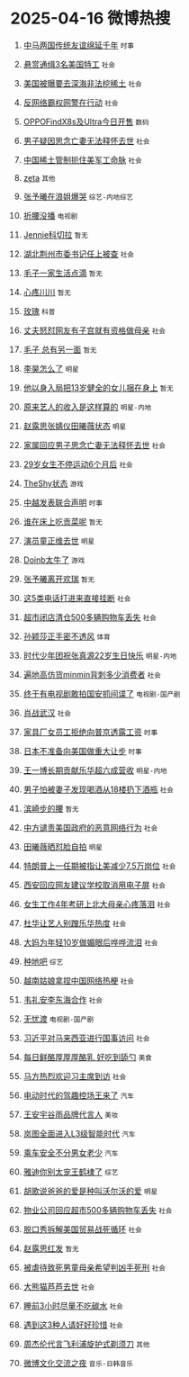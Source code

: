 # 2025-04-16 微博热搜 
1. [中马两国传统友谊绵延千年](https://m.weibo.cn/search?containerid=100103type%3D1%26t%3D10%26q%3D%23%E4%B8%AD%E9%A9%AC%E4%B8%A4%E5%9B%BD%E4%BC%A0%E7%BB%9F%E5%8F%8B%E8%B0%8A%E7%BB%B5%E5%BB%B6%E5%8D%83%E5%B9%B4%23&stream_entry_id=51&isnewpage=1&extparam=seat%3D1%26cate%3D10103%26pos%3D0%26q%3D%2523%25E4%25B8%25AD%25E9%25A9%25AC%25E4%25B8%25A4%25E5%259B%25BD%25E4%25BC%25A0%25E7%25BB%259F%25E5%258F%258B%25E8%25B0%258A%25E7%25BB%25B5%25E5%25BB%25B6%25E5%258D%2583%25E5%25B9%25B4%2523%26dgr%3D0%26filter_type%3Drealtimehot%26stream_entry_id%3D51%26c_type%3D51%26display_time%3D1744737657%26pre_seqid%3D17447376577660416315477) `时事` 

2. [悬赏通缉3名美国特工](https://m.weibo.cn/search?containerid=100103type%3D1%26t%3D10%26q%3D%23%E6%82%AC%E8%B5%8F%E9%80%9A%E7%BC%893%E5%90%8D%E7%BE%8E%E5%9B%BD%E7%89%B9%E5%B7%A5%23&stream_entry_id=31&isnewpage=1&extparam=seat%3D1%26cate%3D5001%26lcate%3D5001%26band_rank%3D1%26flag%3D0%26pos%3D0%26stream_entry_id%3D31%26q%3D%2523%25E6%2582%25AC%25E8%25B5%258F%25E9%2580%259A%25E7%25BC%25893%25E5%2590%258D%25E7%25BE%258E%25E5%259B%25BD%25E7%2589%25B9%25E5%25B7%25A5%2523%26dgr%3D0%26filter_type%3Drealtimehot%26realpos%3D1%26c_type%3D31%26display_time%3D1744737657%26pre_seqid%3D17447376577660416315477) `社会` 

3. [美国被曝要去深海非法挖稀土](https://m.weibo.cn/search?containerid=100103type%3D1%26t%3D10%26q%3D%23%E7%BE%8E%E5%9B%BD%E8%A2%AB%E6%9B%9D%E8%A6%81%E5%8E%BB%E6%B7%B1%E6%B5%B7%E9%9D%9E%E6%B3%95%E6%8C%96%E7%A8%80%E5%9C%9F%23&stream_entry_id=31&isnewpage=1&extparam=seat%3D1%26cate%3D5001%26lcate%3D5001%26band_rank%3D2%26flag%3D1%26pos%3D1%26stream_entry_id%3D31%26q%3D%2523%25E7%25BE%258E%25E5%259B%25BD%25E8%25A2%25AB%25E6%259B%259D%25E8%25A6%2581%25E5%258E%25BB%25E6%25B7%25B1%25E6%25B5%25B7%25E9%259D%259E%25E6%25B3%2595%25E6%258C%2596%25E7%25A8%2580%25E5%259C%259F%2523%26dgr%3D0%26filter_type%3Drealtimehot%26realpos%3D2%26c_type%3D31%26display_time%3D1744737657%26pre_seqid%3D17447376577660416315477) `社会` 

4. [反网络霸权网警在行动](https://m.weibo.cn/search?containerid=100103type%3D1%26t%3D10%26q%3D%23%E5%8F%8D%E7%BD%91%E7%BB%9C%E9%9C%B8%E6%9D%83%E7%BD%91%E8%AD%A6%E5%9C%A8%E8%A1%8C%E5%8A%A8%23&stream_entry_id=31&isnewpage=1&extparam=seat%3D1%26cate%3D5001%26lcate%3D5001%26band_rank%3D3%26flag%3D0%26pos%3D2%26stream_entry_id%3D31%26q%3D%2523%25E5%258F%258D%25E7%25BD%2591%25E7%25BB%259C%25E9%259C%25B8%25E6%259D%2583%25E7%25BD%2591%25E8%25AD%25A6%25E5%259C%25A8%25E8%25A1%258C%25E5%258A%25A8%2523%26dgr%3D0%26filter_type%3Drealtimehot%26realpos%3D3%26c_type%3D31%26display_time%3D1744737657%26pre_seqid%3D17447376577660416315477) `社会` 

5. [OPPOFindX8s及Ultra今日开售](https://m.weibo.cn/search?containerid=100103type%3D1%26t%3D10%26q%3D%23OPPOFindX8s%E5%8F%8AUltra%E4%BB%8A%E6%97%A5%E5%BC%80%E5%94%AE%23&stream_entry_id=31&isnewpage=1&extparam=seat%3D1%26cate%3D5001%26q%3D%2523OPPOFindX8s%25E5%258F%258AUltra%25E4%25BB%258A%25E6%2597%25A5%25E5%25BC%2580%25E5%2594%25AE%2523%26lcate%3D5001%26band_rank%3D4%26topic_ad%3D1%26pos%3D3%26stream_entry_id%3D31%26is_ad_pos%3D1%26dgr%3D0%26filter_type%3Drealtimehot%26adid%3D282843%26c_type%3D31%26display_time%3D1744737657%26pre_seqid%3D17447376577660416315477) `数码` 

6. [男子疑因思念亡妻无法释怀去世](https://m.weibo.cn/search?containerid=100103type%3D1%26t%3D10%26q%3D%23%E7%94%B7%E5%AD%90%E7%96%91%E5%9B%A0%E6%80%9D%E5%BF%B5%E4%BA%A1%E5%A6%BB%E6%97%A0%E6%B3%95%E9%87%8A%E6%80%80%E5%8E%BB%E4%B8%96%23&stream_entry_id=31&isnewpage=1&extparam=seat%3D1%26cate%3D5001%26lcate%3D5001%26band_rank%3D4%26flag%3D0%26pos%3D4%26stream_entry_id%3D31%26q%3D%2523%25E7%2594%25B7%25E5%25AD%2590%25E7%2596%2591%25E5%259B%25A0%25E6%2580%259D%25E5%25BF%25B5%25E4%25BA%25A1%25E5%25A6%25BB%25E6%2597%25A0%25E6%25B3%2595%25E9%2587%258A%25E6%2580%2580%25E5%258E%25BB%25E4%25B8%2596%2523%26dgr%3D0%26filter_type%3Drealtimehot%26realpos%3D4%26c_type%3D31%26display_time%3D1744737657%26pre_seqid%3D17447376577660416315477) `社会` 

7. [中国稀土管制扼住美军工命脉](https://m.weibo.cn/search?containerid=100103type%3D1%26t%3D10%26q%3D%23%E4%B8%AD%E5%9B%BD%E7%A8%80%E5%9C%9F%E7%AE%A1%E5%88%B6%E6%89%BC%E4%BD%8F%E7%BE%8E%E5%86%9B%E5%B7%A5%E5%91%BD%E8%84%89%23&stream_entry_id=31&isnewpage=1&extparam=seat%3D1%26cate%3D5001%26lcate%3D5001%26band_rank%3D5%26flag%3D1%26pos%3D5%26stream_entry_id%3D31%26q%3D%2523%25E4%25B8%25AD%25E5%259B%25BD%25E7%25A8%2580%25E5%259C%259F%25E7%25AE%25A1%25E5%2588%25B6%25E6%2589%25BC%25E4%25BD%258F%25E7%25BE%258E%25E5%2586%259B%25E5%25B7%25A5%25E5%2591%25BD%25E8%2584%2589%2523%26dgr%3D0%26filter_type%3Drealtimehot%26realpos%3D5%26c_type%3D31%26display_time%3D1744737657%26pre_seqid%3D17447376577660416315477) `社会` 

8. [zeta](https://m.weibo.cn/search?containerid=100103type%3D1%26t%3D10%26q%3Dzeta&stream_entry_id=31&isnewpage=1&extparam=seat%3D1%26cate%3D5001%26lcate%3D5001%26band_rank%3D6%26flag%3D1%26pos%3D6%26stream_entry_id%3D31%26q%3Dzeta%26dgr%3D0%26filter_type%3Drealtimehot%26realpos%3D6%26c_type%3D31%26display_time%3D1744737657%26pre_seqid%3D17447376577660416315477) `其他` 

9. [张予曦在浪姐爆哭](https://m.weibo.cn/search?containerid=100103type%3D1%26t%3D10%26q%3D%23%E5%BC%A0%E4%BA%88%E6%9B%A6%E5%9C%A8%E6%B5%AA%E5%A7%90%E7%88%86%E5%93%AD%23&stream_entry_id=31&isnewpage=1&extparam=seat%3D1%26cate%3D5001%26lcate%3D5001%26band_rank%3D7%26flag%3D0%26pos%3D7%26stream_entry_id%3D31%26q%3D%2523%25E5%25BC%25A0%25E4%25BA%2588%25E6%259B%25A6%25E5%259C%25A8%25E6%25B5%25AA%25E5%25A7%2590%25E7%2588%2586%25E5%2593%25AD%2523%26dgr%3D0%26filter_type%3Drealtimehot%26realpos%3D7%26c_type%3D31%26display_time%3D1744737657%26pre_seqid%3D17447376577660416315477) `综艺-内地综艺` 

10. [折腰没播](https://m.weibo.cn/search?containerid=100103type%3D1%26t%3D10%26q%3D%23%E6%8A%98%E8%85%B0%E6%B2%A1%E6%92%AD%23&stream_entry_id=31&isnewpage=1&extparam=seat%3D1%26cate%3D5001%26lcate%3D5001%26band_rank%3D8%26flag%3D0%26pos%3D8%26stream_entry_id%3D31%26q%3D%2523%25E6%258A%2598%25E8%2585%25B0%25E6%25B2%25A1%25E6%2592%25AD%2523%26dgr%3D0%26filter_type%3Drealtimehot%26realpos%3D8%26c_type%3D31%26display_time%3D1744737657%26pre_seqid%3D17447376577660416315477) `电视剧` 

11. [Jennie科切拉](https://m.weibo.cn/search?containerid=100103type%3D1%26t%3D10%26q%3DJennie%E7%A7%91%E5%88%87%E6%8B%89&stream_entry_id=31&isnewpage=1&extparam=seat%3D1%26cate%3D5001%26lcate%3D5001%26band_rank%3D9%26flag%3D0%26pos%3D9%26stream_entry_id%3D31%26q%3DJennie%25E7%25A7%2591%25E5%2588%2587%25E6%258B%2589%26dgr%3D0%26filter_type%3Drealtimehot%26realpos%3D9%26c_type%3D31%26display_time%3D1744737657%26pre_seqid%3D17447376577660416315477) `暂无` 

12. [湖北荆州市委书记任上被查](https://m.weibo.cn/search?containerid=100103type%3D1%26t%3D10%26q%3D%23%E6%B9%96%E5%8C%97%E8%8D%86%E5%B7%9E%E5%B8%82%E5%A7%94%E4%B9%A6%E8%AE%B0%E4%BB%BB%E4%B8%8A%E8%A2%AB%E6%9F%A5%23&stream_entry_id=31&isnewpage=1&extparam=seat%3D1%26cate%3D5001%26lcate%3D5001%26band_rank%3D10%26flag%3D1%26pos%3D10%26stream_entry_id%3D31%26q%3D%2523%25E6%25B9%2596%25E5%258C%2597%25E8%258D%2586%25E5%25B7%259E%25E5%25B8%2582%25E5%25A7%2594%25E4%25B9%25A6%25E8%25AE%25B0%25E4%25BB%25BB%25E4%25B8%258A%25E8%25A2%25AB%25E6%259F%25A5%2523%26dgr%3D0%26filter_type%3Drealtimehot%26realpos%3D10%26c_type%3D31%26display_time%3D1744737657%26pre_seqid%3D17447376577660416315477) `社会` 

13. [毛子一家生活点滴](https://m.weibo.cn/search?containerid=100103type%3D1%26t%3D10%26q%3D%23%E6%AF%9B%E5%AD%90%E4%B8%80%E5%AE%B6%E7%94%9F%E6%B4%BB%E7%82%B9%E6%BB%B4%23&stream_entry_id=31&isnewpage=1&extparam=seat%3D1%26cate%3D5001%26lcate%3D5001%26band_rank%3D11%26flag%3D2%26pos%3D11%26stream_entry_id%3D31%26q%3D%2523%25E6%25AF%259B%25E5%25AD%2590%25E4%25B8%2580%25E5%25AE%25B6%25E7%2594%259F%25E6%25B4%25BB%25E7%2582%25B9%25E6%25BB%25B4%2523%26dgr%3D0%26filter_type%3Drealtimehot%26realpos%3D11%26c_type%3D31%26display_time%3D1744737657%26pre_seqid%3D17447376577660416315477) `暂无` 

14. [心疼川川](https://m.weibo.cn/search?containerid=100103type%3D1%26t%3D10%26q%3D%E5%BF%83%E7%96%BC%E5%B7%9D%E5%B7%9D&stream_entry_id=31&isnewpage=1&extparam=seat%3D1%26cate%3D5001%26lcate%3D5001%26band_rank%3D12%26flag%3D2%26pos%3D12%26stream_entry_id%3D31%26q%3D%25E5%25BF%2583%25E7%2596%25BC%25E5%25B7%259D%25E5%25B7%259D%26dgr%3D0%26filter_type%3Drealtimehot%26realpos%3D12%26c_type%3D31%26display_time%3D1744737657%26pre_seqid%3D17447376577660416315477) `暂无` 

15. [玫瑰](https://m.weibo.cn/search?containerid=100103type%3D1%26t%3D10%26q%3D%E7%8E%AB%E7%91%B0&stream_entry_id=31&isnewpage=1&extparam=seat%3D1%26cate%3D5001%26lcate%3D5001%26band_rank%3D13%26flag%3D1%26pos%3D13%26stream_entry_id%3D31%26q%3D%25E7%258E%25AB%25E7%2591%25B0%26dgr%3D0%26filter_type%3Drealtimehot%26realpos%3D13%26c_type%3D31%26display_time%3D1744737657%26pre_seqid%3D17447376577660416315477) `科普` 

16. [丈夫怒怼网友有子宫就有资格做母亲](https://m.weibo.cn/search?containerid=100103type%3D1%26t%3D10%26q%3D%23%E4%B8%88%E5%A4%AB%E6%80%92%E6%80%BC%E7%BD%91%E5%8F%8B%E6%9C%89%E5%AD%90%E5%AE%AB%E5%B0%B1%E6%9C%89%E8%B5%84%E6%A0%BC%E5%81%9A%E6%AF%8D%E4%BA%B2%23&stream_entry_id=31&isnewpage=1&extparam=seat%3D1%26cate%3D5001%26lcate%3D5001%26band_rank%3D14%26flag%3D1%26pos%3D14%26stream_entry_id%3D31%26q%3D%2523%25E4%25B8%2588%25E5%25A4%25AB%25E6%2580%2592%25E6%2580%25BC%25E7%25BD%2591%25E5%258F%258B%25E6%259C%2589%25E5%25AD%2590%25E5%25AE%25AB%25E5%25B0%25B1%25E6%259C%2589%25E8%25B5%2584%25E6%25A0%25BC%25E5%2581%259A%25E6%25AF%258D%25E4%25BA%25B2%2523%26dgr%3D0%26filter_type%3Drealtimehot%26realpos%3D14%26c_type%3D31%26display_time%3D1744737657%26pre_seqid%3D17447376577660416315477) `社会` 

17. [毛子 总有另一面](https://m.weibo.cn/search?containerid=100103type%3D1%26t%3D10%26q%3D%E6%AF%9B%E5%AD%90+%E6%80%BB%E6%9C%89%E5%8F%A6%E4%B8%80%E9%9D%A2&stream_entry_id=31&isnewpage=1&extparam=seat%3D1%26cate%3D5001%26lcate%3D5001%26band_rank%3D15%26flag%3D2%26pos%3D15%26stream_entry_id%3D31%26q%3D%25E6%25AF%259B%25E5%25AD%2590%2520%25E6%2580%25BB%25E6%259C%2589%25E5%258F%25A6%25E4%25B8%2580%25E9%259D%25A2%26dgr%3D0%26filter_type%3Drealtimehot%26realpos%3D15%26c_type%3D31%26display_time%3D1744737657%26pre_seqid%3D17447376577660416315477) `暂无` 

18. [李昊怎么了](https://m.weibo.cn/search?containerid=100103type%3D1%26t%3D10%26q%3D%23%E6%9D%8E%E6%98%8A%E6%80%8E%E4%B9%88%E4%BA%86%23&stream_entry_id=31&isnewpage=1&extparam=seat%3D1%26cate%3D5001%26lcate%3D5001%26band_rank%3D16%26flag%3D2%26pos%3D16%26stream_entry_id%3D31%26q%3D%2523%25E6%259D%258E%25E6%2598%258A%25E6%2580%258E%25E4%25B9%2588%25E4%25BA%2586%2523%26dgr%3D0%26filter_type%3Drealtimehot%26realpos%3D16%26c_type%3D31%26display_time%3D1744737657%26pre_seqid%3D17447376577660416315477) `明星` 

19. [他以身入局把13岁健全的女儿捆在身上](https://m.weibo.cn/search?containerid=100103type%3D1%26t%3D10%26q%3D%E4%BB%96%E4%BB%A5%E8%BA%AB%E5%85%A5%E5%B1%80%E6%8A%8A13%E5%B2%81%E5%81%A5%E5%85%A8%E7%9A%84%E5%A5%B3%E5%84%BF%E6%8D%86%E5%9C%A8%E8%BA%AB%E4%B8%8A&stream_entry_id=31&isnewpage=1&extparam=seat%3D1%26cate%3D5001%26lcate%3D5001%26band_rank%3D17%26flag%3D2%26pos%3D17%26stream_entry_id%3D31%26q%3D%25E4%25BB%2596%25E4%25BB%25A5%25E8%25BA%25AB%25E5%2585%25A5%25E5%25B1%2580%25E6%258A%258A13%25E5%25B2%2581%25E5%2581%25A5%25E5%2585%25A8%25E7%259A%2584%25E5%25A5%25B3%25E5%2584%25BF%25E6%258D%2586%25E5%259C%25A8%25E8%25BA%25AB%25E4%25B8%258A%26dgr%3D0%26filter_type%3Drealtimehot%26realpos%3D17%26c_type%3D31%26display_time%3D1744737657%26pre_seqid%3D17447376577660416315477) `暂无` 

20. [原来艺人的收入是这样算的](https://m.weibo.cn/search?containerid=100103type%3D1%26t%3D10%26q%3D%23%E5%8E%9F%E6%9D%A5%E8%89%BA%E4%BA%BA%E7%9A%84%E6%94%B6%E5%85%A5%E6%98%AF%E8%BF%99%E6%A0%B7%E7%AE%97%E7%9A%84%23&stream_entry_id=31&isnewpage=1&extparam=seat%3D1%26cate%3D5001%26lcate%3D5001%26band_rank%3D18%26flag%3D2%26pos%3D18%26stream_entry_id%3D31%26q%3D%2523%25E5%258E%259F%25E6%259D%25A5%25E8%2589%25BA%25E4%25BA%25BA%25E7%259A%2584%25E6%2594%25B6%25E5%2585%25A5%25E6%2598%25AF%25E8%25BF%2599%25E6%25A0%25B7%25E7%25AE%2597%25E7%259A%2584%2523%26dgr%3D0%26filter_type%3Drealtimehot%26realpos%3D18%26c_type%3D31%26display_time%3D1744737657%26pre_seqid%3D17447376577660416315477) `明星-内地` 

21. [赵露思张婧仪田曦薇状态](https://m.weibo.cn/search?containerid=100103type%3D1%26t%3D10%26q%3D%23%E8%B5%B5%E9%9C%B2%E6%80%9D%E5%BC%A0%E5%A9%A7%E4%BB%AA%E7%94%B0%E6%9B%A6%E8%96%87%E7%8A%B6%E6%80%81%23&stream_entry_id=31&isnewpage=1&extparam=seat%3D1%26cate%3D5001%26lcate%3D5001%26band_rank%3D19%26flag%3D2%26pos%3D19%26stream_entry_id%3D31%26q%3D%2523%25E8%25B5%25B5%25E9%259C%25B2%25E6%2580%259D%25E5%25BC%25A0%25E5%25A9%25A7%25E4%25BB%25AA%25E7%2594%25B0%25E6%259B%25A6%25E8%2596%2587%25E7%258A%25B6%25E6%2580%2581%2523%26dgr%3D0%26filter_type%3Drealtimehot%26realpos%3D19%26c_type%3D31%26display_time%3D1744737657%26pre_seqid%3D17447376577660416315477) `明星` 

22. [家属回应男子思念亡妻无法释怀去世](https://m.weibo.cn/search?containerid=100103type%3D1%26t%3D10%26q%3D%23%E5%AE%B6%E5%B1%9E%E5%9B%9E%E5%BA%94%E7%94%B7%E5%AD%90%E6%80%9D%E5%BF%B5%E4%BA%A1%E5%A6%BB%E6%97%A0%E6%B3%95%E9%87%8A%E6%80%80%E5%8E%BB%E4%B8%96%23&stream_entry_id=31&isnewpage=1&extparam=seat%3D1%26cate%3D5001%26lcate%3D5001%26band_rank%3D20%26flag%3D0%26pos%3D20%26stream_entry_id%3D31%26q%3D%2523%25E5%25AE%25B6%25E5%25B1%259E%25E5%259B%259E%25E5%25BA%2594%25E7%2594%25B7%25E5%25AD%2590%25E6%2580%259D%25E5%25BF%25B5%25E4%25BA%25A1%25E5%25A6%25BB%25E6%2597%25A0%25E6%25B3%2595%25E9%2587%258A%25E6%2580%2580%25E5%258E%25BB%25E4%25B8%2596%2523%26dgr%3D0%26filter_type%3Drealtimehot%26realpos%3D20%26c_type%3D31%26display_time%3D1744737657%26pre_seqid%3D17447376577660416315477) `社会` 

23. [29岁女生不停运动6个月后](https://m.weibo.cn/search?containerid=100103type%3D1%26t%3D10%26q%3D%2329%E5%B2%81%E5%A5%B3%E7%94%9F%E4%B8%8D%E5%81%9C%E8%BF%90%E5%8A%A86%E4%B8%AA%E6%9C%88%E5%90%8E%23&stream_entry_id=31&isnewpage=1&extparam=seat%3D1%26cate%3D5001%26lcate%3D5001%26band_rank%3D21%26flag%3D0%26pos%3D21%26stream_entry_id%3D31%26q%3D%252329%25E5%25B2%2581%25E5%25A5%25B3%25E7%2594%259F%25E4%25B8%258D%25E5%2581%259C%25E8%25BF%2590%25E5%258A%25A86%25E4%25B8%25AA%25E6%259C%2588%25E5%2590%258E%2523%26dgr%3D0%26filter_type%3Drealtimehot%26realpos%3D21%26c_type%3D31%26display_time%3D1744737657%26pre_seqid%3D17447376577660416315477) `社会` 

24. [TheShy状态](https://m.weibo.cn/search?containerid=100103type%3D1%26t%3D10%26q%3DTheShy%E7%8A%B6%E6%80%81&stream_entry_id=31&isnewpage=1&extparam=seat%3D1%26cate%3D5001%26lcate%3D5001%26band_rank%3D22%26flag%3D0%26pos%3D22%26stream_entry_id%3D31%26q%3DTheShy%25E7%258A%25B6%25E6%2580%2581%26dgr%3D0%26filter_type%3Drealtimehot%26realpos%3D22%26c_type%3D31%26display_time%3D1744737657%26pre_seqid%3D17447376577660416315477) `游戏` 

25. [中越发表联合声明](https://m.weibo.cn/search?containerid=100103type%3D1%26t%3D10%26q%3D%23%E4%B8%AD%E8%B6%8A%E5%8F%91%E8%A1%A8%E8%81%94%E5%90%88%E5%A3%B0%E6%98%8E%23&stream_entry_id=31&isnewpage=1&extparam=seat%3D1%26cate%3D5001%26lcate%3D5001%26band_rank%3D23%26flag%3D0%26pos%3D23%26stream_entry_id%3D31%26q%3D%2523%25E4%25B8%25AD%25E8%25B6%258A%25E5%258F%2591%25E8%25A1%25A8%25E8%2581%2594%25E5%2590%2588%25E5%25A3%25B0%25E6%2598%258E%2523%26dgr%3D0%26filter_type%3Drealtimehot%26realpos%3D23%26c_type%3D31%26display_time%3D1744737657%26pre_seqid%3D17447376577660416315477) `时事` 

26. [谁在床上吃贡菜呢](https://m.weibo.cn/search?containerid=100103type%3D1%26t%3D10%26q%3D%E8%B0%81%E5%9C%A8%E5%BA%8A%E4%B8%8A%E5%90%83%E8%B4%A1%E8%8F%9C%E5%91%A2&stream_entry_id=31&isnewpage=1&extparam=seat%3D1%26cate%3D5001%26lcate%3D5001%26band_rank%3D24%26flag%3D0%26pos%3D24%26stream_entry_id%3D31%26q%3D%25E8%25B0%2581%25E5%259C%25A8%25E5%25BA%258A%25E4%25B8%258A%25E5%2590%2583%25E8%25B4%25A1%25E8%258F%259C%25E5%2591%25A2%26dgr%3D0%26filter_type%3Drealtimehot%26realpos%3D24%26c_type%3D31%26display_time%3D1744737657%26pre_seqid%3D17447376577660416315477) `暂无` 

27. [演员童正维去世](https://m.weibo.cn/search?containerid=100103type%3D1%26t%3D10%26q%3D%23%E6%BC%94%E5%91%98%E7%AB%A5%E6%AD%A3%E7%BB%B4%E5%8E%BB%E4%B8%96%23&stream_entry_id=31&isnewpage=1&extparam=seat%3D1%26cate%3D5001%26lcate%3D5001%26band_rank%3D25%26flag%3D2%26pos%3D25%26stream_entry_id%3D31%26q%3D%2523%25E6%25BC%2594%25E5%2591%2598%25E7%25AB%25A5%25E6%25AD%25A3%25E7%25BB%25B4%25E5%258E%25BB%25E4%25B8%2596%2523%26dgr%3D0%26filter_type%3Drealtimehot%26realpos%3D25%26c_type%3D31%26display_time%3D1744737657%26pre_seqid%3D17447376577660416315477) `明星` 

28. [Doinb太牛了](https://m.weibo.cn/search?containerid=100103type%3D1%26t%3D10%26q%3DDoinb%E5%A4%AA%E7%89%9B%E4%BA%86&stream_entry_id=31&isnewpage=1&extparam=seat%3D1%26cate%3D5001%26lcate%3D5001%26band_rank%3D26%26flag%3D0%26pos%3D26%26stream_entry_id%3D31%26q%3DDoinb%25E5%25A4%25AA%25E7%2589%259B%25E4%25BA%2586%26dgr%3D0%26filter_type%3Drealtimehot%26realpos%3D26%26c_type%3D31%26display_time%3D1744737657%26pre_seqid%3D17447376577660416315477) `游戏` 

29. [张予曦离开欢瑞](https://m.weibo.cn/search?containerid=100103type%3D1%26t%3D10%26q%3D%23%E5%BC%A0%E4%BA%88%E6%9B%A6%E7%A6%BB%E5%BC%80%E6%AC%A2%E7%91%9E%23&stream_entry_id=31&isnewpage=1&extparam=seat%3D1%26cate%3D5001%26lcate%3D5001%26band_rank%3D27%26flag%3D0%26pos%3D27%26stream_entry_id%3D31%26q%3D%2523%25E5%25BC%25A0%25E4%25BA%2588%25E6%259B%25A6%25E7%25A6%25BB%25E5%25BC%2580%25E6%25AC%25A2%25E7%2591%259E%2523%26dgr%3D0%26filter_type%3Drealtimehot%26realpos%3D27%26c_type%3D31%26display_time%3D1744737657%26pre_seqid%3D17447376577660416315477) `暂无` 

30. [这5类电话打进来直接挂断](https://m.weibo.cn/search?containerid=100103type%3D1%26t%3D10%26q%3D%23%E8%BF%995%E7%B1%BB%E7%94%B5%E8%AF%9D%E6%89%93%E8%BF%9B%E6%9D%A5%E7%9B%B4%E6%8E%A5%E6%8C%82%E6%96%AD%23&stream_entry_id=31&isnewpage=1&extparam=seat%3D1%26cate%3D5001%26lcate%3D5001%26band_rank%3D28%26flag%3D1%26pos%3D28%26stream_entry_id%3D31%26q%3D%2523%25E8%25BF%25995%25E7%25B1%25BB%25E7%2594%25B5%25E8%25AF%259D%25E6%2589%2593%25E8%25BF%259B%25E6%259D%25A5%25E7%259B%25B4%25E6%258E%25A5%25E6%258C%2582%25E6%2596%25AD%2523%26dgr%3D0%26filter_type%3Drealtimehot%26realpos%3D28%26c_type%3D31%26display_time%3D1744737657%26pre_seqid%3D17447376577660416315477) `社会` 

31. [超市闭店清仓500多辆购物车丢失](https://m.weibo.cn/search?containerid=100103type%3D1%26t%3D10%26q%3D%23%E8%B6%85%E5%B8%82%E9%97%AD%E5%BA%97%E6%B8%85%E4%BB%93500%E5%A4%9A%E8%BE%86%E8%B4%AD%E7%89%A9%E8%BD%A6%E4%B8%A2%E5%A4%B1%23&stream_entry_id=31&isnewpage=1&extparam=seat%3D1%26cate%3D5001%26lcate%3D5001%26band_rank%3D29%26flag%3D1%26pos%3D29%26stream_entry_id%3D31%26q%3D%2523%25E8%25B6%2585%25E5%25B8%2582%25E9%2597%25AD%25E5%25BA%2597%25E6%25B8%2585%25E4%25BB%2593500%25E5%25A4%259A%25E8%25BE%2586%25E8%25B4%25AD%25E7%2589%25A9%25E8%25BD%25A6%25E4%25B8%25A2%25E5%25A4%25B1%2523%26dgr%3D0%26filter_type%3Drealtimehot%26realpos%3D29%26c_type%3D31%26display_time%3D1744737657%26pre_seqid%3D17447376577660416315477) `社会` 

32. [孙颖莎正手密不透风](https://m.weibo.cn/search?containerid=100103type%3D1%26t%3D10%26q%3D%23%E5%AD%99%E9%A2%96%E8%8E%8E%E6%AD%A3%E6%89%8B%E5%AF%86%E4%B8%8D%E9%80%8F%E9%A3%8E%23&stream_entry_id=31&isnewpage=1&extparam=seat%3D1%26cate%3D5001%26lcate%3D5001%26band_rank%3D30%26flag%3D0%26pos%3D30%26stream_entry_id%3D31%26q%3D%2523%25E5%25AD%2599%25E9%25A2%2596%25E8%258E%258E%25E6%25AD%25A3%25E6%2589%258B%25E5%25AF%2586%25E4%25B8%258D%25E9%2580%258F%25E9%25A3%258E%2523%26dgr%3D0%26filter_type%3Drealtimehot%26realpos%3D30%26c_type%3D31%26display_time%3D1744737657%26pre_seqid%3D17447376577660416315477) `体育` 

33. [时代少年团祝张真源22岁生日快乐](https://m.weibo.cn/search?containerid=100103type%3D1%26t%3D10%26q%3D%23%E6%97%B6%E4%BB%A3%E5%B0%91%E5%B9%B4%E5%9B%A2%E7%A5%9D%E5%BC%A0%E7%9C%9F%E6%BA%9022%E5%B2%81%E7%94%9F%E6%97%A5%E5%BF%AB%E4%B9%90%23&stream_entry_id=31&isnewpage=1&extparam=seat%3D1%26cate%3D5001%26lcate%3D5001%26band_rank%3D31%26flag%3D1%26pos%3D31%26stream_entry_id%3D31%26q%3D%2523%25E6%2597%25B6%25E4%25BB%25A3%25E5%25B0%2591%25E5%25B9%25B4%25E5%259B%25A2%25E7%25A5%259D%25E5%25BC%25A0%25E7%259C%259F%25E6%25BA%259022%25E5%25B2%2581%25E7%2594%259F%25E6%2597%25A5%25E5%25BF%25AB%25E4%25B9%2590%2523%26dgr%3D0%26filter_type%3Drealtimehot%26realpos%3D31%26c_type%3D31%26display_time%3D1744737657%26pre_seqid%3D17447376577660416315477) `明星-内地` 

34. [遍地高仿货minmin背刺多少消费者](https://m.weibo.cn/search?containerid=100103type%3D1%26t%3D10%26q%3D%23%E9%81%8D%E5%9C%B0%E9%AB%98%E4%BB%BF%E8%B4%A7minmin%E8%83%8C%E5%88%BA%E5%A4%9A%E5%B0%91%E6%B6%88%E8%B4%B9%E8%80%85%23&stream_entry_id=31&isnewpage=1&extparam=seat%3D1%26cate%3D5001%26lcate%3D5001%26band_rank%3D32%26flag%3D0%26pos%3D32%26stream_entry_id%3D31%26q%3D%2523%25E9%2581%258D%25E5%259C%25B0%25E9%25AB%2598%25E4%25BB%25BF%25E8%25B4%25A7minmin%25E8%2583%258C%25E5%2588%25BA%25E5%25A4%259A%25E5%25B0%2591%25E6%25B6%2588%25E8%25B4%25B9%25E8%2580%2585%2523%26dgr%3D0%26filter_type%3Drealtimehot%26realpos%3D32%26c_type%3D31%26display_time%3D1744737657%26pre_seqid%3D17447376577660416315477) `社会` 

35. [终于有电视剧敢拍国安抓间谍了](https://m.weibo.cn/search?containerid=100103type%3D1%26t%3D10%26q%3D%E7%BB%88%E4%BA%8E%E6%9C%89%E7%94%B5%E8%A7%86%E5%89%A7%E6%95%A2%E6%8B%8D%E5%9B%BD%E5%AE%89%E6%8A%93%E9%97%B4%E8%B0%8D%E4%BA%86&stream_entry_id=31&isnewpage=1&extparam=seat%3D1%26cate%3D5001%26lcate%3D5001%26band_rank%3D33%26flag%3D0%26pos%3D33%26stream_entry_id%3D31%26q%3D%25E7%25BB%2588%25E4%25BA%258E%25E6%259C%2589%25E7%2594%25B5%25E8%25A7%2586%25E5%2589%25A7%25E6%2595%25A2%25E6%258B%258D%25E5%259B%25BD%25E5%25AE%2589%25E6%258A%2593%25E9%2597%25B4%25E8%25B0%258D%25E4%25BA%2586%26dgr%3D0%26filter_type%3Drealtimehot%26realpos%3D33%26c_type%3D31%26display_time%3D1744737657%26pre_seqid%3D17447376577660416315477) `电视剧-国产剧` 

36. [肖战武汉](https://m.weibo.cn/search?containerid=100103type%3D1%26t%3D10%26q%3D%E8%82%96%E6%88%98%E6%AD%A6%E6%B1%89&stream_entry_id=31&isnewpage=1&extparam=seat%3D1%26cate%3D5001%26lcate%3D5001%26band_rank%3D34%26flag%3D0%26pos%3D34%26stream_entry_id%3D31%26q%3D%25E8%2582%2596%25E6%2588%2598%25E6%25AD%25A6%25E6%25B1%2589%26dgr%3D0%26filter_type%3Drealtimehot%26realpos%3D34%26c_type%3D31%26display_time%3D1744737657%26pre_seqid%3D17447376577660416315477) `社会` 

37. [家具厂女员工拒绝向普京透露工资](https://m.weibo.cn/search?containerid=100103type%3D1%26t%3D10%26q%3D%23%E5%AE%B6%E5%85%B7%E5%8E%82%E5%A5%B3%E5%91%98%E5%B7%A5%E6%8B%92%E7%BB%9D%E5%90%91%E6%99%AE%E4%BA%AC%E9%80%8F%E9%9C%B2%E5%B7%A5%E8%B5%84%23&stream_entry_id=31&isnewpage=1&extparam=seat%3D1%26cate%3D5001%26lcate%3D5001%26band_rank%3D35%26flag%3D1%26pos%3D35%26stream_entry_id%3D31%26q%3D%2523%25E5%25AE%25B6%25E5%2585%25B7%25E5%258E%2582%25E5%25A5%25B3%25E5%2591%2598%25E5%25B7%25A5%25E6%258B%2592%25E7%25BB%259D%25E5%2590%2591%25E6%2599%25AE%25E4%25BA%25AC%25E9%2580%258F%25E9%259C%25B2%25E5%25B7%25A5%25E8%25B5%2584%2523%26dgr%3D0%26filter_type%3Drealtimehot%26realpos%3D35%26c_type%3D31%26display_time%3D1744737657%26pre_seqid%3D17447376577660416315477) `时事` 

38. [日本不准备向美国做重大让步](https://m.weibo.cn/search?containerid=100103type%3D1%26t%3D10%26q%3D%23%E6%97%A5%E6%9C%AC%E4%B8%8D%E5%87%86%E5%A4%87%E5%90%91%E7%BE%8E%E5%9B%BD%E5%81%9A%E9%87%8D%E5%A4%A7%E8%AE%A9%E6%AD%A5%23&stream_entry_id=31&isnewpage=1&extparam=seat%3D1%26cate%3D5001%26lcate%3D5001%26band_rank%3D36%26flag%3D0%26pos%3D36%26stream_entry_id%3D31%26q%3D%2523%25E6%2597%25A5%25E6%259C%25AC%25E4%25B8%258D%25E5%2587%2586%25E5%25A4%2587%25E5%2590%2591%25E7%25BE%258E%25E5%259B%25BD%25E5%2581%259A%25E9%2587%258D%25E5%25A4%25A7%25E8%25AE%25A9%25E6%25AD%25A5%2523%26dgr%3D0%26filter_type%3Drealtimehot%26realpos%3D36%26c_type%3D31%26display_time%3D1744737657%26pre_seqid%3D17447376577660416315477) `时事` 

39. [王一博长期贡献乐华超六成营收](https://m.weibo.cn/search?containerid=100103type%3D1%26t%3D10%26q%3D%23%E7%8E%8B%E4%B8%80%E5%8D%9A%E9%95%BF%E6%9C%9F%E8%B4%A1%E7%8C%AE%E4%B9%90%E5%8D%8E%E8%B6%85%E5%85%AD%E6%88%90%E8%90%A5%E6%94%B6%23&stream_entry_id=31&isnewpage=1&extparam=seat%3D1%26cate%3D5001%26lcate%3D5001%26band_rank%3D37%26flag%3D0%26pos%3D37%26stream_entry_id%3D31%26q%3D%2523%25E7%258E%258B%25E4%25B8%2580%25E5%258D%259A%25E9%2595%25BF%25E6%259C%259F%25E8%25B4%25A1%25E7%258C%25AE%25E4%25B9%2590%25E5%258D%258E%25E8%25B6%2585%25E5%2585%25AD%25E6%2588%2590%25E8%2590%25A5%25E6%2594%25B6%2523%26dgr%3D0%26filter_type%3Drealtimehot%26realpos%3D37%26c_type%3D31%26display_time%3D1744737657%26pre_seqid%3D17447376577660416315477) `明星-内地` 

40. [男子怕被妻子发现喝酒从18楼扔下酒瓶](https://m.weibo.cn/search?containerid=100103type%3D1%26t%3D10%26q%3D%23%E7%94%B7%E5%AD%90%E6%80%95%E8%A2%AB%E5%A6%BB%E5%AD%90%E5%8F%91%E7%8E%B0%E5%96%9D%E9%85%92%E4%BB%8E18%E6%A5%BC%E6%89%94%E4%B8%8B%E9%85%92%E7%93%B6%23&stream_entry_id=31&isnewpage=1&extparam=seat%3D1%26cate%3D5001%26lcate%3D5001%26band_rank%3D38%26flag%3D0%26pos%3D38%26stream_entry_id%3D31%26q%3D%2523%25E7%2594%25B7%25E5%25AD%2590%25E6%2580%2595%25E8%25A2%25AB%25E5%25A6%25BB%25E5%25AD%2590%25E5%258F%2591%25E7%258E%25B0%25E5%2596%259D%25E9%2585%2592%25E4%25BB%258E18%25E6%25A5%25BC%25E6%2589%2594%25E4%25B8%258B%25E9%2585%2592%25E7%2593%25B6%2523%26dgr%3D0%26filter_type%3Drealtimehot%26realpos%3D38%26c_type%3D31%26display_time%3D1744737657%26pre_seqid%3D17447376577660416315477) `社会` 

41. [滨崎步的腰](https://m.weibo.cn/search?containerid=100103type%3D1%26t%3D10%26q%3D%E6%BB%A8%E5%B4%8E%E6%AD%A5%E7%9A%84%E8%85%B0&stream_entry_id=31&isnewpage=1&extparam=seat%3D1%26cate%3D5001%26lcate%3D5001%26band_rank%3D39%26flag%3D0%26pos%3D39%26stream_entry_id%3D31%26q%3D%25E6%25BB%25A8%25E5%25B4%258E%25E6%25AD%25A5%25E7%259A%2584%25E8%2585%25B0%26dgr%3D0%26filter_type%3Drealtimehot%26realpos%3D39%26c_type%3D31%26display_time%3D1744737657%26pre_seqid%3D17447376577660416315477) `暂无` 

42. [中方谴责美国政府的恶意网络行为](https://m.weibo.cn/search?containerid=100103type%3D1%26t%3D10%26q%3D%23%E4%B8%AD%E6%96%B9%E8%B0%B4%E8%B4%A3%E7%BE%8E%E5%9B%BD%E6%94%BF%E5%BA%9C%E7%9A%84%E6%81%B6%E6%84%8F%E7%BD%91%E7%BB%9C%E8%A1%8C%E4%B8%BA%23&stream_entry_id=31&isnewpage=1&extparam=seat%3D1%26cate%3D5001%26lcate%3D5001%26band_rank%3D40%26flag%3D1%26pos%3D40%26stream_entry_id%3D31%26q%3D%2523%25E4%25B8%25AD%25E6%2596%25B9%25E8%25B0%25B4%25E8%25B4%25A3%25E7%25BE%258E%25E5%259B%25BD%25E6%2594%25BF%25E5%25BA%259C%25E7%259A%2584%25E6%2581%25B6%25E6%2584%258F%25E7%25BD%2591%25E7%25BB%259C%25E8%25A1%258C%25E4%25B8%25BA%2523%26dgr%3D0%26filter_type%3Drealtimehot%26realpos%3D40%26c_type%3D31%26display_time%3D1744737657%26pre_seqid%3D17447376577660416315477) `社会` 

43. [田曦薇晒怼脸自拍](https://m.weibo.cn/search?containerid=100103type%3D1%26t%3D10%26q%3D%23%E7%94%B0%E6%9B%A6%E8%96%87%E6%99%92%E6%80%BC%E8%84%B8%E8%87%AA%E6%8B%8D%23&stream_entry_id=31&isnewpage=1&extparam=seat%3D1%26cate%3D5001%26lcate%3D5001%26band_rank%3D41%26flag%3D1%26pos%3D41%26stream_entry_id%3D31%26q%3D%2523%25E7%2594%25B0%25E6%259B%25A6%25E8%2596%2587%25E6%2599%2592%25E6%2580%25BC%25E8%2584%25B8%25E8%2587%25AA%25E6%258B%258D%2523%26dgr%3D0%26filter_type%3Drealtimehot%26realpos%3D41%26c_type%3D31%26display_time%3D1744737657%26pre_seqid%3D17447376577660416315477) `明星` 

44. [特朗普上一任期被指让美减少7.5万岗位](https://m.weibo.cn/search?containerid=100103type%3D1%26t%3D10%26q%3D%23%E7%89%B9%E6%9C%97%E6%99%AE%E4%B8%8A%E4%B8%80%E4%BB%BB%E6%9C%9F%E8%A2%AB%E6%8C%87%E8%AE%A9%E7%BE%8E%E5%87%8F%E5%B0%917.5%E4%B8%87%E5%B2%97%E4%BD%8D%23&stream_entry_id=31&isnewpage=1&extparam=seat%3D1%26cate%3D5001%26lcate%3D5001%26band_rank%3D42%26flag%3D0%26pos%3D42%26stream_entry_id%3D31%26q%3D%2523%25E7%2589%25B9%25E6%259C%2597%25E6%2599%25AE%25E4%25B8%258A%25E4%25B8%2580%25E4%25BB%25BB%25E6%259C%259F%25E8%25A2%25AB%25E6%258C%2587%25E8%25AE%25A9%25E7%25BE%258E%25E5%2587%258F%25E5%25B0%25917.5%25E4%25B8%2587%25E5%25B2%2597%25E4%25BD%258D%2523%26dgr%3D0%26filter_type%3Drealtimehot%26realpos%3D42%26c_type%3D31%26display_time%3D1744737657%26pre_seqid%3D17447376577660416315477) `社会` 

45. [西安回应网友建议学校取消用电子屏](https://m.weibo.cn/search?containerid=100103type%3D1%26t%3D10%26q%3D%23%E8%A5%BF%E5%AE%89%E5%9B%9E%E5%BA%94%E7%BD%91%E5%8F%8B%E5%BB%BA%E8%AE%AE%E5%AD%A6%E6%A0%A1%E5%8F%96%E6%B6%88%E7%94%A8%E7%94%B5%E5%AD%90%E5%B1%8F%23&stream_entry_id=31&isnewpage=1&extparam=seat%3D1%26cate%3D5001%26lcate%3D5001%26band_rank%3D43%26flag%3D1%26pos%3D43%26stream_entry_id%3D31%26q%3D%2523%25E8%25A5%25BF%25E5%25AE%2589%25E5%259B%259E%25E5%25BA%2594%25E7%25BD%2591%25E5%258F%258B%25E5%25BB%25BA%25E8%25AE%25AE%25E5%25AD%25A6%25E6%25A0%25A1%25E5%258F%2596%25E6%25B6%2588%25E7%2594%25A8%25E7%2594%25B5%25E5%25AD%2590%25E5%25B1%258F%2523%26dgr%3D0%26filter_type%3Drealtimehot%26realpos%3D43%26c_type%3D31%26display_time%3D1744737657%26pre_seqid%3D17447376577660416315477) `社会` 

46. [女生工作4年考研上北大母亲心疼落泪](https://m.weibo.cn/search?containerid=100103type%3D1%26t%3D10%26q%3D%23%E5%A5%B3%E7%94%9F%E5%B7%A5%E4%BD%9C4%E5%B9%B4%E8%80%83%E7%A0%94%E4%B8%8A%E5%8C%97%E5%A4%A7%E6%AF%8D%E4%BA%B2%E5%BF%83%E7%96%BC%E8%90%BD%E6%B3%AA%23&stream_entry_id=31&isnewpage=1&extparam=seat%3D1%26cate%3D5001%26lcate%3D5001%26band_rank%3D44%26flag%3D0%26pos%3D44%26stream_entry_id%3D31%26q%3D%2523%25E5%25A5%25B3%25E7%2594%259F%25E5%25B7%25A5%25E4%25BD%259C4%25E5%25B9%25B4%25E8%2580%2583%25E7%25A0%2594%25E4%25B8%258A%25E5%258C%2597%25E5%25A4%25A7%25E6%25AF%258D%25E4%25BA%25B2%25E5%25BF%2583%25E7%2596%25BC%25E8%2590%25BD%25E6%25B3%25AA%2523%26dgr%3D0%26filter_type%3Drealtimehot%26realpos%3D44%26c_type%3D31%26display_time%3D1744737657%26pre_seqid%3D17447376577660416315477) `社会` 

47. [杜华让艺人别蹭乐华热度](https://m.weibo.cn/search?containerid=100103type%3D1%26t%3D10%26q%3D%23%E6%9D%9C%E5%8D%8E%E8%AE%A9%E8%89%BA%E4%BA%BA%E5%88%AB%E8%B9%AD%E4%B9%90%E5%8D%8E%E7%83%AD%E5%BA%A6%23&stream_entry_id=31&isnewpage=1&extparam=seat%3D1%26cate%3D5001%26lcate%3D5001%26band_rank%3D45%26flag%3D0%26pos%3D45%26stream_entry_id%3D31%26q%3D%2523%25E6%259D%259C%25E5%258D%258E%25E8%25AE%25A9%25E8%2589%25BA%25E4%25BA%25BA%25E5%2588%25AB%25E8%25B9%25AD%25E4%25B9%2590%25E5%258D%258E%25E7%2583%25AD%25E5%25BA%25A6%2523%26dgr%3D0%26filter_type%3Drealtimehot%26realpos%3D45%26c_type%3D31%26display_time%3D1744737657%26pre_seqid%3D17447376577660416315477) `社会` 

48. [大妈为年轻10岁做媚眼后哗哗流泪](https://m.weibo.cn/search?containerid=100103type%3D1%26t%3D10%26q%3D%23%E5%A4%A7%E5%A6%88%E4%B8%BA%E5%B9%B4%E8%BD%BB10%E5%B2%81%E5%81%9A%E5%AA%9A%E7%9C%BC%E5%90%8E%E5%93%97%E5%93%97%E6%B5%81%E6%B3%AA%23&stream_entry_id=31&isnewpage=1&extparam=seat%3D1%26cate%3D5001%26lcate%3D5001%26band_rank%3D46%26flag%3D0%26pos%3D46%26stream_entry_id%3D31%26q%3D%2523%25E5%25A4%25A7%25E5%25A6%2588%25E4%25B8%25BA%25E5%25B9%25B4%25E8%25BD%25BB10%25E5%25B2%2581%25E5%2581%259A%25E5%25AA%259A%25E7%259C%25BC%25E5%2590%258E%25E5%2593%2597%25E5%2593%2597%25E6%25B5%2581%25E6%25B3%25AA%2523%26dgr%3D0%26filter_type%3Drealtimehot%26realpos%3D46%26c_type%3D31%26display_time%3D1744737657%26pre_seqid%3D17447376577660416315477) `社会` 

49. [种地吧](https://m.weibo.cn/search?containerid=100103type%3D1%26t%3D10%26q%3D%E7%A7%8D%E5%9C%B0%E5%90%A7&stream_entry_id=31&isnewpage=1&extparam=seat%3D1%26cate%3D5001%26lcate%3D5001%26band_rank%3D47%26flag%3D0%26pos%3D47%26stream_entry_id%3D31%26q%3D%25E7%25A7%258D%25E5%259C%25B0%25E5%2590%25A7%26dgr%3D0%26filter_type%3Drealtimehot%26realpos%3D47%26c_type%3D31%26display_time%3D1744737657%26pre_seqid%3D17447376577660416315477) `综艺` 

50. [越南姑娘拿捏中国网络热梗](https://m.weibo.cn/search?containerid=100103type%3D1%26t%3D10%26q%3D%23%E8%B6%8A%E5%8D%97%E5%A7%91%E5%A8%98%E6%8B%BF%E6%8D%8F%E4%B8%AD%E5%9B%BD%E7%BD%91%E7%BB%9C%E7%83%AD%E6%A2%97%23&stream_entry_id=31&isnewpage=1&extparam=seat%3D1%26cate%3D5001%26lcate%3D5001%26band_rank%3D48%26flag%3D0%26pos%3D48%26stream_entry_id%3D31%26q%3D%2523%25E8%25B6%258A%25E5%258D%2597%25E5%25A7%2591%25E5%25A8%2598%25E6%258B%25BF%25E6%258D%258F%25E4%25B8%25AD%25E5%259B%25BD%25E7%25BD%2591%25E7%25BB%259C%25E7%2583%25AD%25E6%25A2%2597%2523%26dgr%3D0%26filter_type%3Drealtimehot%26realpos%3D48%26c_type%3D31%26display_time%3D1744737657%26pre_seqid%3D17447376577660416315477) `社会` 

51. [韦礼安李东海合作](https://m.weibo.cn/search?containerid=100103type%3D1%26t%3D10%26q%3D%23%E9%9F%A6%E7%A4%BC%E5%AE%89%E6%9D%8E%E4%B8%9C%E6%B5%B7%E5%90%88%E4%BD%9C%23&stream_entry_id=31&isnewpage=1&extparam=seat%3D1%26cate%3D5001%26lcate%3D5001%26band_rank%3D49%26flag%3D1%26pos%3D49%26stream_entry_id%3D31%26q%3D%2523%25E9%259F%25A6%25E7%25A4%25BC%25E5%25AE%2589%25E6%259D%258E%25E4%25B8%259C%25E6%25B5%25B7%25E5%2590%2588%25E4%25BD%259C%2523%26dgr%3D0%26filter_type%3Drealtimehot%26realpos%3D49%26c_type%3D31%26display_time%3D1744737657%26pre_seqid%3D17447376577660416315477) `社会` 

52. [无忧渡](https://m.weibo.cn/search?containerid=100103type%3D1%26t%3D10%26q%3D%E6%97%A0%E5%BF%A7%E6%B8%A1&stream_entry_id=31&isnewpage=1&extparam=seat%3D1%26cate%3D5001%26lcate%3D5001%26band_rank%3D50%26flag%3D0%26pos%3D50%26stream_entry_id%3D31%26q%3D%25E6%2597%25A0%25E5%25BF%25A7%25E6%25B8%25A1%26dgr%3D0%26filter_type%3Drealtimehot%26realpos%3D50%26c_type%3D31%26display_time%3D1744737657%26pre_seqid%3D17447376577660416315477) `电视剧-国产剧` 

53. [习近平对马来西亚进行国事访问](https://m.weibo.cn/search?containerid=100103type%3D1%26t%3D10%26q%3D%23%E4%B9%A0%E8%BF%91%E5%B9%B3%E5%AF%B9%E9%A9%AC%E6%9D%A5%E8%A5%BF%E4%BA%9A%E8%BF%9B%E8%A1%8C%E5%9B%BD%E4%BA%8B%E8%AE%BF%E9%97%AE%23&stream_entry_id=51&isnewpage=1&extparam=seat%3D1%26cate%3D10103%26dgr%3D0%26filter_type%3Drealtimehot%26stream_entry_id%3D51%26c_type%3D51%26pos%3D0%26q%3D%2523%25E4%25B9%25A0%25E8%25BF%2591%25E5%25B9%25B3%25E5%25AF%25B9%25E9%25A9%25AC%25E6%259D%25A5%25E8%25A5%25BF%25E4%25BA%259A%25E8%25BF%259B%25E8%25A1%258C%25E5%259B%25BD%25E4%25BA%258B%25E8%25AE%25BF%25E9%2597%25AE%2523%26display_time%3D1744737643%26pre_seqid%3D17447376437909411768432) `社会` 

54. [每日鲜酪厚厚厚酪乳 好吃到舔勺](https://m.weibo.cn/search?containerid=100103type%3D1%26t%3D10%26q%3D%23%E6%AF%8F%E6%97%A5%E9%B2%9C%E9%85%AA%E5%8E%9A%E5%8E%9A%E5%8E%9A%E9%85%AA%E4%B9%B3+%E5%A5%BD%E5%90%83%E5%88%B0%E8%88%94%E5%8B%BA%23&stream_entry_id=31&isnewpage=1&extparam=seat%3D1%26cate%3D5001%26lcate%3D5001%26is_ad_pos%3D1%26stream_entry_id%3D31%26q%3D%2523%25E6%25AF%258F%25E6%2597%25A5%25E9%25B2%259C%25E9%2585%25AA%25E5%258E%259A%25E5%258E%259A%25E5%258E%259A%25E9%2585%25AA%25E4%25B9%25B3%2520%25E5%25A5%25BD%25E5%2590%2583%25E5%2588%25B0%25E8%2588%2594%25E5%258B%25BA%2523%26dgr%3D0%26adid%3D282733%26filter_type%3Drealtimehot%26pos%3D3%26c_type%3D31%26topic_ad%3D1%26band_rank%3D4%26display_time%3D1744737643%26pre_seqid%3D17447376437909411768432) `美食` 

55. [马方热烈欢迎习主席到访](https://m.weibo.cn/search?containerid=100103type%3D1%26t%3D10%26q%3D%23%E9%A9%AC%E6%96%B9%E7%83%AD%E7%83%88%E6%AC%A2%E8%BF%8E%E4%B9%A0%E4%B8%BB%E5%B8%AD%E5%88%B0%E8%AE%BF%23&stream_entry_id=51&isnewpage=1&extparam=seat%3D1%26q%3D%2523%25E9%25A9%25AC%25E6%2596%25B9%25E7%2583%25AD%25E7%2583%2588%25E6%25AC%25A2%25E8%25BF%258E%25E4%25B9%25A0%25E4%25B8%25BB%25E5%25B8%25AD%25E5%2588%25B0%25E8%25AE%25BF%2523%26pos%3D0%26cate%3D10103%26dgr%3D0%26filter_type%3Drealtimehot%26stream_entry_id%3D51%26c_type%3D51%26display_time%3D1744737629%26pre_seqid%3D17447376292530841864123) `社会` 

56. [电动时代的驾趣控场王来了](https://m.weibo.cn/search?containerid=100103type%3D1%26t%3D10%26q%3D%23%E7%94%B5%E5%8A%A8%E6%97%B6%E4%BB%A3%E7%9A%84%E9%A9%BE%E8%B6%A3%E6%8E%A7%E5%9C%BA%E7%8E%8B%E6%9D%A5%E4%BA%86%23&stream_entry_id=31&isnewpage=1&extparam=seat%3D1%26adid%3D282546%26dgr%3D0%26cate%3D5001%26stream_entry_id%3D31%26topic_ad%3D1%26pos%3D3%26q%3D%2523%25E7%2594%25B5%25E5%258A%25A8%25E6%2597%25B6%25E4%25BB%25A3%25E7%259A%2584%25E9%25A9%25BE%25E8%25B6%25A3%25E6%258E%25A7%25E5%259C%25BA%25E7%258E%258B%25E6%259D%25A5%25E4%25BA%2586%2523%26lcate%3D5001%26band_rank%3D4%26filter_type%3Drealtimehot%26is_ad_pos%3D1%26c_type%3D31%26display_time%3D1744737629%26pre_seqid%3D17447376292530841864123) `汽车` 

57. [王安宇谷雨品牌代言人](https://m.weibo.cn/search?containerid=100103type%3D1%26t%3D10%26q%3D%23%E7%8E%8B%E5%AE%89%E5%AE%87%E8%B0%B7%E9%9B%A8%E5%93%81%E7%89%8C%E4%BB%A3%E8%A8%80%E4%BA%BA%23&stream_entry_id=31&isnewpage=1&extparam=seat%3D1%26adid%3D282908%26dgr%3D0%26cate%3D5001%26stream_entry_id%3D31%26topic_ad%3D1%26pos%3D7%26q%3D%2523%25E7%258E%258B%25E5%25AE%2589%25E5%25AE%2587%25E8%25B0%25B7%25E9%259B%25A8%25E5%2593%2581%25E7%2589%258C%25E4%25BB%25A3%25E8%25A8%2580%25E4%25BA%25BA%2523%26lcate%3D5001%26band_rank%3D7%26filter_type%3Drealtimehot%26is_ad_pos%3D1%26c_type%3D31%26display_time%3D1744737629%26pre_seqid%3D17447376292530841864123) `美妆` 

58. [岚图全面进入L3级智能时代](https://m.weibo.cn/search?containerid=100103type%3D1%26t%3D10%26q%3D%23%E5%B2%9A%E5%9B%BE%E5%85%A8%E9%9D%A2%E8%BF%9B%E5%85%A5L3%E7%BA%A7%E6%99%BA%E8%83%BD%E6%97%B6%E4%BB%A3%23&stream_entry_id=31&isnewpage=1&extparam=seat%3D1%26is_ad_pos%3D1%26lcate%3D5001%26band_rank%3D7%26pos%3D7%26filter_type%3Drealtimehot%26q%3D%2523%25E5%25B2%259A%25E5%259B%25BE%25E5%2585%25A8%25E9%259D%25A2%25E8%25BF%259B%25E5%2585%25A5L3%25E7%25BA%25A7%25E6%2599%25BA%25E8%2583%25BD%25E6%2597%25B6%25E4%25BB%25A3%2523%26dgr%3D0%26c_type%3D31%26adid%3D282847%26topic_ad%3D1%26stream_entry_id%3D31%26cate%3D5001%26display_time%3D1744737614%26pre_seqid%3D1744737614731078402263) `汽车` 

59. [乘车安全不分男女老少](https://m.weibo.cn/search?containerid=100103type%3D1%26t%3D10%26q%3D%23%E4%B9%98%E8%BD%A6%E5%AE%89%E5%85%A8%E4%B8%8D%E5%88%86%E7%94%B7%E5%A5%B3%E8%80%81%E5%B0%91%23&stream_entry_id=31&isnewpage=1&extparam=seat%3D1%26dgr%3D0%26filter_type%3Drealtimehot%26c_type%3D31%26realpos%3D19%26cate%3D5001%26flag%3D1%26stream_entry_id%3D31%26pos%3D19%26lcate%3D5001%26band_rank%3D19%26q%3D%2523%25E4%25B9%2598%25E8%25BD%25A6%25E5%25AE%2589%25E5%2585%25A8%25E4%25B8%258D%25E5%2588%2586%25E7%2594%25B7%25E5%25A5%25B3%25E8%2580%2581%25E5%25B0%2591%2523%26display_time%3D1744734439%26pre_seqid%3D174473443973493292953105) `汽车` 

60. [雅迪你别太宠王鹤棣了](https://m.weibo.cn/search?containerid=100103type%3D1%26t%3D10%26q%3D%23%E9%9B%85%E8%BF%AA%E4%BD%A0%E5%88%AB%E5%A4%AA%E5%AE%A0%E7%8E%8B%E9%B9%A4%E6%A3%A3%E4%BA%86%23&stream_entry_id=31&isnewpage=1&extparam=seat%3D1%26dgr%3D0%26filter_type%3Drealtimehot%26c_type%3D31%26realpos%3D20%26cate%3D5001%26flag%3D1%26stream_entry_id%3D31%26pos%3D20%26lcate%3D5001%26band_rank%3D20%26q%3D%2523%25E9%259B%2585%25E8%25BF%25AA%25E4%25BD%25A0%25E5%2588%25AB%25E5%25A4%25AA%25E5%25AE%25A0%25E7%258E%258B%25E9%25B9%25A4%25E6%25A3%25A3%25E4%25BA%2586%2523%26display_time%3D1744734439%26pre_seqid%3D174473443973493292953105) `综艺` 

61. [胡歌说爸爸的爱是种叫沃尔沃的爱](https://m.weibo.cn/search?containerid=100103type%3D1%26t%3D10%26q%3D%23%E8%83%A1%E6%AD%8C%E8%AF%B4%E7%88%B8%E7%88%B8%E7%9A%84%E7%88%B1%E6%98%AF%E7%A7%8D%E5%8F%AB%E6%B2%83%E5%B0%94%E6%B2%83%E7%9A%84%E7%88%B1%23&stream_entry_id=31&isnewpage=1&extparam=seat%3D1%26dgr%3D0%26filter_type%3Drealtimehot%26c_type%3D31%26realpos%3D34%26cate%3D5001%26flag%3D1%26stream_entry_id%3D31%26pos%3D34%26lcate%3D5001%26band_rank%3D34%26q%3D%2523%25E8%2583%25A1%25E6%25AD%258C%25E8%25AF%25B4%25E7%2588%25B8%25E7%2588%25B8%25E7%259A%2584%25E7%2588%25B1%25E6%2598%25AF%25E7%25A7%258D%25E5%258F%25AB%25E6%25B2%2583%25E5%25B0%2594%25E6%25B2%2583%25E7%259A%2584%25E7%2588%25B1%2523%26display_time%3D1744734439%26pre_seqid%3D174473443973493292953105) `明星` 

62. [物业公司回应超市500多辆购物车丢失](https://m.weibo.cn/search?containerid=100103type%3D1%26t%3D10%26q%3D%23%E7%89%A9%E4%B8%9A%E5%85%AC%E5%8F%B8%E5%9B%9E%E5%BA%94%E8%B6%85%E5%B8%82500%E5%A4%9A%E8%BE%86%E8%B4%AD%E7%89%A9%E8%BD%A6%E4%B8%A2%E5%A4%B1%23&stream_entry_id=31&isnewpage=1&extparam=seat%3D1%26dgr%3D0%26filter_type%3Drealtimehot%26c_type%3D31%26realpos%3D41%26cate%3D5001%26flag%3D1%26stream_entry_id%3D31%26pos%3D41%26lcate%3D5001%26band_rank%3D41%26q%3D%2523%25E7%2589%25A9%25E4%25B8%259A%25E5%2585%25AC%25E5%258F%25B8%25E5%259B%259E%25E5%25BA%2594%25E8%25B6%2585%25E5%25B8%2582500%25E5%25A4%259A%25E8%25BE%2586%25E8%25B4%25AD%25E7%2589%25A9%25E8%25BD%25A6%25E4%25B8%25A2%25E5%25A4%25B1%2523%26display_time%3D1744734439%26pre_seqid%3D174473443973493292953105) `社会` 

63. [脱口秀拆解美国贸易战死循环](https://m.weibo.cn/search?containerid=100103type%3D1%26t%3D10%26q%3D%23%E8%84%B1%E5%8F%A3%E7%A7%80%E6%8B%86%E8%A7%A3%E7%BE%8E%E5%9B%BD%E8%B4%B8%E6%98%93%E6%88%98%E6%AD%BB%E5%BE%AA%E7%8E%AF%23&stream_entry_id=31&isnewpage=1&extparam=seat%3D1%26dgr%3D0%26filter_type%3Drealtimehot%26c_type%3D31%26realpos%3D43%26cate%3D5001%26flag%3D1%26stream_entry_id%3D31%26pos%3D43%26lcate%3D5001%26band_rank%3D43%26q%3D%2523%25E8%2584%25B1%25E5%258F%25A3%25E7%25A7%2580%25E6%258B%2586%25E8%25A7%25A3%25E7%25BE%258E%25E5%259B%25BD%25E8%25B4%25B8%25E6%2598%2593%25E6%2588%2598%25E6%25AD%25BB%25E5%25BE%25AA%25E7%258E%25AF%2523%26display_time%3D1744734439%26pre_seqid%3D174473443973493292953105) `社会` 

64. [赵露思红发](https://m.weibo.cn/search?containerid=100103type%3D1%26t%3D10%26q%3D%23%E8%B5%B5%E9%9C%B2%E6%80%9D%E7%BA%A2%E5%8F%91%23&stream_entry_id=31&isnewpage=1&extparam=seat%3D1%26dgr%3D0%26filter_type%3Drealtimehot%26c_type%3D31%26realpos%3D44%26cate%3D5001%26flag%3D0%26stream_entry_id%3D31%26pos%3D44%26lcate%3D5001%26band_rank%3D44%26q%3D%2523%25E8%25B5%25B5%25E9%259C%25B2%25E6%2580%259D%25E7%25BA%25A2%25E5%258F%2591%2523%26display_time%3D1744734439%26pre_seqid%3D174473443973493292953105) `暂无` 

65. [被虐待致死男童母亲希望判凶手死刑](https://m.weibo.cn/search?containerid=100103type%3D1%26t%3D10%26q%3D%23%E8%A2%AB%E8%99%90%E5%BE%85%E8%87%B4%E6%AD%BB%E7%94%B7%E7%AB%A5%E6%AF%8D%E4%BA%B2%E5%B8%8C%E6%9C%9B%E5%88%A4%E5%87%B6%E6%89%8B%E6%AD%BB%E5%88%91%23&stream_entry_id=31&isnewpage=1&extparam=seat%3D1%26dgr%3D0%26filter_type%3Drealtimehot%26c_type%3D31%26realpos%3D45%26cate%3D5001%26flag%3D1%26stream_entry_id%3D31%26pos%3D45%26lcate%3D5001%26band_rank%3D45%26q%3D%2523%25E8%25A2%25AB%25E8%2599%2590%25E5%25BE%2585%25E8%2587%25B4%25E6%25AD%25BB%25E7%2594%25B7%25E7%25AB%25A5%25E6%25AF%258D%25E4%25BA%25B2%25E5%25B8%258C%25E6%259C%259B%25E5%2588%25A4%25E5%2587%25B6%25E6%2589%258B%25E6%25AD%25BB%25E5%2588%2591%2523%26display_time%3D1744734439%26pre_seqid%3D174473443973493292953105) `社会` 

66. [大熊猫芦芦去世](https://m.weibo.cn/search?containerid=100103type%3D1%26t%3D10%26q%3D%23%E5%A4%A7%E7%86%8A%E7%8C%AB%E8%8A%A6%E8%8A%A6%E5%8E%BB%E4%B8%96%23&stream_entry_id=31&isnewpage=1&extparam=seat%3D1%26dgr%3D0%26filter_type%3Drealtimehot%26c_type%3D31%26realpos%3D47%26cate%3D5001%26flag%3D0%26stream_entry_id%3D31%26pos%3D47%26lcate%3D5001%26band_rank%3D47%26q%3D%2523%25E5%25A4%25A7%25E7%2586%258A%25E7%258C%25AB%25E8%258A%25A6%25E8%258A%25A6%25E5%258E%25BB%25E4%25B8%2596%2523%26display_time%3D1744734439%26pre_seqid%3D174473443973493292953105) `社会` 

67. [睡前3小时尽量不吃碳水](https://m.weibo.cn/search?containerid=100103type%3D1%26t%3D10%26q%3D%23%E7%9D%A1%E5%89%8D3%E5%B0%8F%E6%97%B6%E5%B0%BD%E9%87%8F%E4%B8%8D%E5%90%83%E7%A2%B3%E6%B0%B4%23&stream_entry_id=31&isnewpage=1&extparam=seat%3D1%26dgr%3D0%26filter_type%3Drealtimehot%26c_type%3D31%26realpos%3D49%26cate%3D5001%26flag%3D0%26stream_entry_id%3D31%26pos%3D49%26lcate%3D5001%26band_rank%3D49%26q%3D%2523%25E7%259D%25A1%25E5%2589%258D3%25E5%25B0%258F%25E6%2597%25B6%25E5%25B0%25BD%25E9%2587%258F%25E4%25B8%258D%25E5%2590%2583%25E7%25A2%25B3%25E6%25B0%25B4%2523%26display_time%3D1744734439%26pre_seqid%3D174473443973493292953105) `社会` 

68. [遇到这3种人请好好珍惜](https://m.weibo.cn/search?containerid=100103type%3D1%26t%3D10%26q%3D%23%E9%81%87%E5%88%B0%E8%BF%993%E7%A7%8D%E4%BA%BA%E8%AF%B7%E5%A5%BD%E5%A5%BD%E7%8F%8D%E6%83%9C%23&stream_entry_id=31&isnewpage=1&extparam=seat%3D1%26dgr%3D0%26filter_type%3Drealtimehot%26c_type%3D31%26realpos%3D50%26cate%3D5001%26flag%3D1%26stream_entry_id%3D31%26pos%3D50%26lcate%3D5001%26band_rank%3D50%26q%3D%2523%25E9%2581%2587%25E5%2588%25B0%25E8%25BF%25993%25E7%25A7%258D%25E4%25BA%25BA%25E8%25AF%25B7%25E5%25A5%25BD%25E5%25A5%25BD%25E7%258F%258D%25E6%2583%259C%2523%26display_time%3D1744734439%26pre_seqid%3D174473443973493292953105) `社会` 

69. [周杰伦代言飞利浦旋护式剃须刀](https://m.weibo.cn/search?containerid=100103type%3D1%26t%3D10%26q%3D%23%E5%91%A8%E6%9D%B0%E4%BC%A6%E4%BB%A3%E8%A8%80%E9%A3%9E%E5%88%A9%E6%B5%A6%E6%97%8B%E6%8A%A4%E5%BC%8F%E5%89%83%E9%A1%BB%E5%88%80%23&stream_entry_id=31&isnewpage=1&extparam=seat%3D1%26cate%3D5001%26adid%3D282911%26stream_entry_id%3D31%26topic_ad%3D1%26pos%3D3%26lcate%3D5001%26band_rank%3D4%26dgr%3D0%26filter_type%3Drealtimehot%26is_ad_pos%3D1%26c_type%3D31%26q%3D%2523%25E5%2591%25A8%25E6%259D%25B0%25E4%25BC%25A6%25E4%25BB%25A3%25E8%25A8%2580%25E9%25A3%259E%25E5%2588%25A9%25E6%25B5%25A6%25E6%2597%258B%25E6%258A%25A4%25E5%25BC%258F%25E5%2589%2583%25E9%25A1%25BB%25E5%2588%2580%2523%26display_time%3D1744734425%26pre_seqid%3D17447344255060179213) `其他` 

70. [微博文化交流之夜](https://m.weibo.cn/search?containerid=100103type%3D1%26t%3D10%26q%3D%23%E5%BE%AE%E5%8D%9A%E6%96%87%E5%8C%96%E4%BA%A4%E6%B5%81%E4%B9%8B%E5%A4%9C%23&stream_entry_id=31&isnewpage=1&extparam=seat%3D1%26c_type%3D31%26cate%3D5001%26lcate%3D5001%26band_rank%3D4%26stream_entry_id%3D31%26q%3D%2523%25E5%25BE%25AE%25E5%258D%259A%25E6%2596%2587%25E5%258C%2596%25E4%25BA%25A4%25E6%25B5%2581%25E4%25B9%258B%25E5%25A4%259C%2523%26is_ad_pos%3D1%26dgr%3D0%26topic_ad%3D1%26adid%3D282900%26filter_type%3Drealtimehot%26pos%3D3%26display_time%3D1744734410%26pre_seqid%3D17447344106420414931883) `音乐-日韩音乐` 
